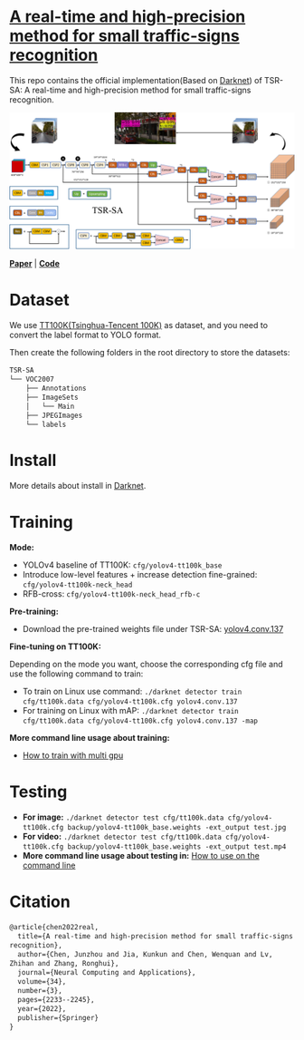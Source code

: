 # [A real-time and high-precision method for small traffic-signs recognition](https://link.springer.com/article/10.1007/s00521-021-06526-1)
This repo contains the official implementation(Based on [Darknet](https://github.com/AlexeyAB/darknet)) of TSR-SA: A real-time and high-precision method for small traffic-signs recognition.

![TSR-SA](https://github.com/Kunkun-Jia/TSR-SA/blob/main/pics/TSR-SA.png)

[**Paper**](https://link.springer.com/article/10.1007/s00521-021-06526-1) | [**Code**](https://github.com/Kunkun-Jia/TSR-SA)
# Dataset
We use [TT100K(Tsinghua-Tencent 100K)](http://cg.cs.tsinghua.edu.cn/traffic-sign/) as dataset, and you need to convert the label format to YOLO format.

Then create the following folders in the root directory to store the datasets:
```
TSR-SA
└── VOC2007
    ├── Annotations
    ├── ImageSets
    │   └── Main
    ├── JPEGImages
    └── labels
```

# Install
More details about install in [Darknet](https://github.com/AlexeyAB/darknet#how-to-compile-on-linuxmacos-using-cmake).

# Training

**Mode:**
- YOLOv4 baseline of TT100K: `cfg/yolov4-tt100k_base`
- Introduce low-level features + increase detection fine-grained: `cfg/yolov4-tt100k-neck_head` 
- RFB-cross: `cfg/yolov4-tt100k-neck_head_rfb-c`

**Pre-training:**
- Download the pre-trained weights file under TSR-SA: [yolov4.conv.137](https://github.com/AlexeyAB/darknet/releases/download/darknet_yolo_v3_optimal/yolov4.conv.137)

**Fine-tuning on TT100K:**

Depending on the mode you want, choose the corresponding cfg file and use the following command to train:
- To train on Linux use command: `./darknet detector train cfg/tt100k.data cfg/yolov4-tt100k.cfg yolov4.conv.137`
- For training on Linux with mAP: `./darknet detector train cfg/tt100k.data cfg/yolov4-tt100k.cfg yolov4.conv.137 -map`

**More command line usage about training:**
- [How to train with multi gpu](https://github.com/AlexeyAB/darknet#how-to-train-with-multi-gpu)

# Testing
- **For image:** `./darknet detector test cfg/tt100k.data cfg/yolov4-tt100k.cfg backup/yolov4-tt100k_base.weights -ext_output test.jpg`
- **For video:** `./darknet detector test cfg/tt100k.data cfg/yolov4-tt100k.cfg backup/yolov4-tt100k_base.weights -ext_output test.mp4`
- **More command line usage about testing in:** [How to use on the command line](https://github.com/AlexeyAB/darknet#how-to-use-on-the-command-line)

# Citation
```
@article{chen2022real,
  title={A real-time and high-precision method for small traffic-signs recognition},
  author={Chen, Junzhou and Jia, Kunkun and Chen, Wenquan and Lv, Zhihan and Zhang, Ronghui},
  journal={Neural Computing and Applications},
  volume={34},
  number={3},
  pages={2233--2245},
  year={2022},
  publisher={Springer}
}
```
